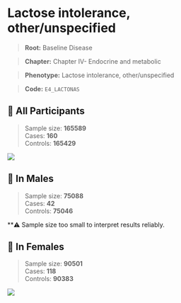 # Lactose intolerance, other/unspecified

> **Root:** Baseline Disease  

> **Chapter:** Chapter IV- Endocrine and metabolic  

> **Phenotype:** Lactose intolerance, other/unspecified  

> **Code:** `E4_LACTONAS`

## 🧪 All Participants  
> Sample size: **165589**  
> Cases: **160**  
> Controls: **165429**
<img src="/Disease/Figures/ALL/Incidence/E4_LACTONAS.png"/>
<CsvTable src="/public/Disease/Data/ALL/Incidence/COX_E4_LACTONAS.csv" label="🔍 View full results" />

## 👨 In Males  
> Sample size: **75088**  
> Cases: **42**  
> Controls: **75046**

**⚠️ Sample size too small to interpret results reliably.


## 👩 In Females  
> Sample size: **90501**  
> Cases: **118**  
> Controls: **90383**
<img src="/Disease/Figures/Female/Incidence/E4_LACTONAS.png"/>
<CsvTable src="/public/Disease/Data/Female/Incidence/COX_E4_LACTONAS.csv" label="🔍 View full results" />

